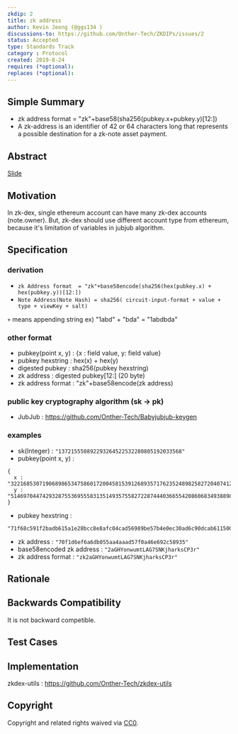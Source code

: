 ```yaml
---
zkdip: 2
title: zk address
author: Kevin Jeong (@ggs134 )
discussions-to: https://github.com/Onther-Tech/ZKDIPs/issues/2
status: Accepted
type: Standards Track
category : Protocol
created: 2019-8-24
requires (*optional): 
replaces (*optional): 
---
```


## Simple Summary
<!--"If you can't explain it simply, you don't understand it well enough." Provide a simplified and layman-accessible explanation of the EIP.-->
- zk address format = "zk"+base58(sha256(pubkey.x+pubkey.y)[12:])
- A zk-address is an identifier of 42 or 64  characters long that represents a possible destination for a zk-note asset payment.

## Abstract
[Slide](https://docs.google.com/presentation/d/18lSXlUvGRS7OjCsCM3ZTFUJ9-YYwVEq5ck72sqt6YFs/edit?usp=sharing)

## Motivation
In zk-dex, single ethereum account can have many zk-dex accounts (note.owner). But, zk-dex should use different account type from ethereum, because it's limitation of variables in jubjub algorithm. 

## Specification

### derivation
- ```zk Address format  = "zk"+base58encode(sha256(hex(pubkey.x) + hex(pubkey.y))[12:])```
- ```Note Address(Note Hash) = sha256( circuit-input-format + value + type + viewKey + salt)```

```+``` means appending string
ex) "1abd" + "bda" = "1abdbda"

### other format
- pubkey(point x, y) : {x : field value, y: field value} 
- pubkey hexstring : hex(x) + hex(y)
- digested pubkey : sha256(pubkey hexstring)
- zk address : digested pubkey[12:] (20 byte)
- zk address format : "zk"+base58encode(zk address)

### public key cryptography algorithm (sk -> pk)
- JubJub : https://github.com/Onther-Tech/Babyjubjub-keygen

### examples

- sk(Integer) : ``` "137215550892293264522532280805192033568" ```
- pubkey(point x, y) : 
```
{
  x : "3221685307190689865347586017200458153912689357176235248982582720407412477386", 
  y : "5146970447429328755369555831351493575582722874440366554208606834938898586669"
}
```
- pubkey hexstring : 
```
"71f68c591f2badb615a1e28bcc8e8afc04cad56989be57b4e0ec30ad6c90dcab61150068fd22e9fd7934e1aecc490c53c945a116967ae411d42d929fd89c2d"
```
- zk address : ``` "70f1d6ef6a6db055aa4aaad57f0a46e692c58935" ```
- base58encoded zk address : ``` "2aGHYonwumtLAG7SNKjharksCP3r" ```
- zk address format : ``` "zk2aGHYonwumtLAG7SNKjharksCP3r" ```

## Rationale

## Backwards Compatibility
It is not backward competible.

## Test Cases
<!--Test cases for an implementation are mandatory for EIPs that are affecting consensus changes. Other EIPs can choose to include links to test cases if applicable.-->

## Implementation
zkdex-utils : https://github.com/Onther-Tech/zkdex-utils

## Copyright
Copyright and related rights waived via [CC0](https://creativecommons.org/publicdomain/zero/1.0/).
